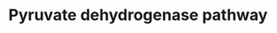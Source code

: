 ---
annotations:
- type: Pathway Ontology
  value: pyruvate metabolic pathway
authors:
- J.Heckman
- MaintBot
- Ddigles
- Egonw
- Maxvanson
- Eweitz
description: ''
last-edited: 2021-05-20
organisms:
- Saccharomyces cerevisiae
redirect_from:
- /index.php/Pathway:WP214
- /instance/WP214
schema-jsonld:
- '@context': https://schema.org/
  '@id': https://wikipathways.github.io/pathways/WP214.html
  '@type': Dataset
  creator:
    '@type': Organization
    name: WikiPathways
  description: ''
  keywords:
  - NADH
  - Coenzyme A
  - lipoamide
  - dihydrolipoamide
  - S-Acetyldihydrolipoamide
  - pyruvate
  - PDA1
  - LAT1
  - NAD
  - LPD1
  - PDB1
  - acetyl-CoA
  license: CC0
  name: Pyruvate dehydrogenase pathway
seo: CreativeWork
title: Pyruvate dehydrogenase pathway
wpid: WP214
---